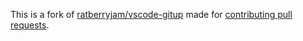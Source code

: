 This is a fork of [ratberryjam/vscode-gitup](https://github.com/ratberryjam/vscode-gitup) made for [contributing pull requests](https://github.com/ratberryjam/vscode-gitup/pulls?q=author:szhu).
